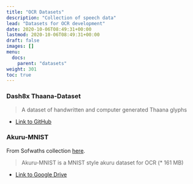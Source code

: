 ```yaml
---
title: "OCR Datasets"
description: "Collection of speech data"
lead: "Datasets for OCR development"
date: 2020-10-06T08:49:31+00:00
lastmod: 2020-10-06T08:49:31+00:00
draft: false
images: []
menu:
  docs:
    parent: "datasets"
weight: 301
toc: true
---
```


### Dash8x Thaana-Dataset

> A dataset of handwritten and computer generated Thaana glyphs

* [Link to GitHub](https://github.com/dash8x/Thaana-Dataset)

### Akuru-MNIST

From Sofwaths collection [here](https://github.com/Sofwath/DhivehiDatasets).

> Akuru-MNIST is a MNIST style akuru dataset for OCR (* 161 MB)

* [Link to Google Drive](https://drive.google.com/file/d/16LSVcNcoPmaMPTkisOned9rl61YwfZKB/view?usp=sharing)
